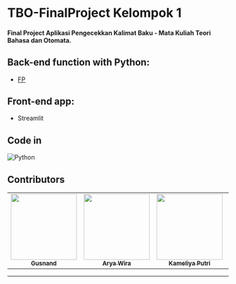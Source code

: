 # TBO-FinalProject Kelompok 1

#### Final Project Aplikasi Pengecekkan Kalimat Baku - Mata Kuliah Teori Bahasa dan Otomata.

## Back-end function with Python:

- [FP](FP.py)

## Front-end app:

- Streamlit

## Code in

![Python](https://img.shields.io/badge/Python-FFD43B?style=for-the-badge&logo=python&logoColor=blue)

## Contributors

<table align="center">
  <tr>
    <td align="center"><a href="https://github.com/Gusnand"><img src="https://avatars.githubusercontent.com/u/72637679?v=4" width="150px;" alt=""/><br><sub><b>Gusnand</b></sub></td>
    <td align="center"><a href="https://github.com/aryawirap"><img src="https://avatars.githubusercontent.com/u/95255812?v=4" width="150px;" alt=""/><br><sub><b>Arya Wira</b></sub></td>
    <td align="center"><a href="https://github.com/kameliyaptrii"><img src="https://avatars.githubusercontent.com/u/107547896?v=4" width="150px;" alt=""/><br><sub><b>Kameliya Putri</b></sub></td>
    <td align="center"><a href="https://github.com/yehezkiel"><img src="https://avatars.githubusercontent.com/u/5210785?v=4" width="150px;" alt=""/><br><sub><b>Yehezkiel</b></sub></td>
  </tr>
</table>

<hr>
